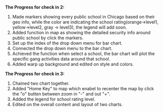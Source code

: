 
**The Progress for check in 2:**

1. Made markers showing every public school in Chicago based on their geo info, while the color 
are indicating the school rating(orange->level1, yellow->level2, gray -> level3), the
legend will add soon.
2. Added function in map as showing the detailed security info around public school
 by click the markers.
3. Set up the index of the drop down menu for bar chart.
4. Connected the drop down menu to the bar chart.
5. Achieved the function when select a school, the bar chart will plot the specific gang
activities data around that school.
6. Added warp up background and edited on style and colors.

**The Progress for check in 3:**
1. Chained two chart together.
2. Added "Home Key" to map which enabel to recenter the map by click the "o" butten between zoom in "-" and out "+".
3. Added the legend for school rating level.
4. Edited on the overall content and layout of two charts.







